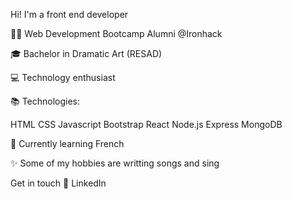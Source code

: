 Hi! I'm a front end developer

👩‍💻 Web Development Bootcamp Alumni @Ironhack

🎓 Bachelor in Dramatic Art (RESAD)

💻 Technology enthusiast

📚 Technologies:

HTML
CSS
Javascript
Bootstrap
React
Node.js
Express
MongoDB


🌻 Currently learning French

✨ Some of my hobbies are writting songs and sing


Get in touch
🔗 LinkedIn

